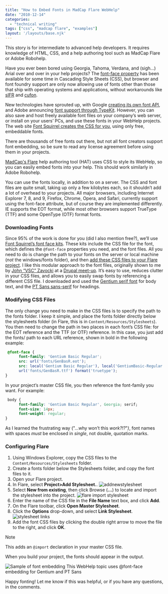 ```yaml
---
title: "How to Embed Fonts in MadCap Flare WebHelp"
date: "2010-12-14"
categories:
  - "technical writing"
tags: ["css", "madcap flare", "examples"]
layout: '/layouts/base.njk'
---
```


This story is for intermediate to advanced help developers. It requires knowledge of HTML, CSS, and a help authoring tool such as MadCap Flare or Adobe Robohelp.

Have you ever been bored using Georgia, Tahoma, Verdana, and (sigh...) Arial over and over in your help projects? The [font-face property](http://www.w3.org/TR/css3-fonts/#the-font-face-rule) has been available for some time in Cascading Style Sheets (CSS), but browser and font foundry support are only now allowing use of fonts other than those that ship with operating systems and applications, without workarounds like [sIFR](http://en.wikipedia.org/wiki/Scalable_Inman_Flash_Replacement) and [cufon](http://cufon.shoqolate.com/generate/).

New technologies have sprouted up, with Google [creating its own font API](http://code.google.com/apis/webfonts/), and Adobe announcing [font support through TypeKit](http://typekit.com/foundries/adobe). However, you can also save and host freely available font files on your company’s web server, or install on your users’ PCs, and use these fonts in your WebHelp projects. The web site [Font Squirrel creates the CSS for you](http://www.fontsquirrel.com/fontface), using only free, embeddable fonts.

There are thousands of free fonts out there, but not all font creators support font embedding, so be sure to read any license agreement before using them in your projects.

[MadCap's Flare](http://www.madcapsoftware.com/) help authoring tool (HAT) uses CSS to style its WebHelp, so you can easily  embed fonts into your help. This should work similarly in Adobe Robohelp.

You can use the fonts locally, in addition to on a server. The CSS and font files are quite small, taking up only a few kilobytes each, so it shouldn’t add a lot of overhead to your projects. All major browsers, including Internet Explorer 7, 8, and 9, Firefox, Chrome, Opera, and Safari, currently support using the font-face attribute, but of course they are implemented differently. IE supports the EOT format, while most other browsers support TrueType (TTF) and some OpenType (OTF) format fonts.

### Downloading Fonts

Since 95% of the work is done for you (did I also mention free?), we’ll use [Font Squirrel’s font face kits](http://www.fontsquirrel.com/fontface). These kits include the CSS file for the font, which defines the `@font-face` properties you need, and the font files. All you need to do is change the path to your fonts on the server or local machine (_not_ the windows/fonts folder), and then [add these CSS files to your Flare project](#config). I like this modular approach to the font files, originally shown to me by [John “VSC” Zavocki](http://www.johnvsc.com) at a [Drupal meet-up](http://groups.drupal.org/nyc). It’s easy to use, reduces clutter in your CSS files, and allows you to easily swap fonts by referencing a different CSS file. I downloaded and used the [Gentium serif font](http://www.fontsquirrel.com/fonts/Gentium-Basic "Gentium font download") for body text, and the [PT Sans sans-serif](http://www.fontsquirrel.com/fonts/PT-Sans "PT Sans font download") for headings.

### Modifying CSS Files

The only change you need to make in the CSS files is to specify the path to the fonts folder. I keep it simple, and place the fonts folder directly below the stylesheets folder (in Flare, this is in `Content/Resources/Stylesheets`). You then need to change the path in two places in each font’s CSS file: for the EOT reference and the TTF (or OTF) reference. In this case, you just add the fonts/ path to each URL reference, shown in bold in the following example:

```css
 @font-face {
      font-family: 'Gentium Basic Regular';
      src: url('fonts/GenBasR.eot');
      src: local('Gentium Basic Regular'), local('GentiumBasic-Regular'),
      url('fonts/GenBasR.ttf') format('truetype');
}
```

In your project’s master CSS file, you then reference the font-family you want. For example:

```css
 body {
      font-family: 'Gentium Basic Regular', Georgia; serif;
      font-size: 14px;
      font-weight: regular;
}
```

As I learned the frustrating way ("...why won’t this _work?!?_"_)_, font names with spaces _must_ be enclosed in _single_, not double, quotation marks.

### Configuring Flare

1. Using Windows Explorer, copy the CSS files to the `Content/Resources/Stylesheets` folder.
2. Create a fonts folder below the Stylesheets folder, and copy the font files to it.
3. Open your Flare project.
4. In Flare, select **Project>Add Stylesheet.**. ![addnewstylesheet](/assets/images/addnewstylesheet_thumb.png "addnewstylesheet")
5. Select **New from existing**, then click Browse (**…**) to locate and import the stylesheet into the project. ![flare import stylesheet](//assets/images/flare-import-stylesheet_thumb.png "flare import stylesheet")
6. Enter the name of the CSS file in the **File Name** text box, and click **Add**.
7. On the Flare toolbar, click **Open Master Stylesheet**.
8. Click the **Options** drop-down, and select **Link Stylesheet**. ![stylesheet links](/assets/images/stylesheet-links_thumb.png "stylesheet links")
9. Add the font CSS files by clicking the double right arrow to move the file to the right, and click **OK**.

>[!NOTE]
>This adds an `@import` declaration in your master CSS file.

When you build your project, the fonts should appear in the output.

![Sample of font embedding](/assets/images/related_docs-150x150.png "related_docs") This WebHelp topic uses @font-face embedding for Gentium and PT Sans

Happy fonting! Let me know if this was helpful, or if you have any questions, in the comments.
